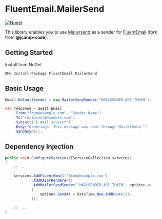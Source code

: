 # FluentEmail.MailerSend

[![Nuget](https://img.shields.io/nuget/v/FluentEmail.MailerSend)](https://www.nuget.org/packages/FluentEmail.MailerSend)

This library enables you to use [Mailersend](https://www.mailersend.com/) as a sender for [FluentEmail](https://github.com/jcamp-code/FluentEmail/) (fork from **@jcamp-code**).

## Getting Started

Install from NuGet

    PM> Install-Package FluentEmail.MailerSend

## Basic Usage

```csharp
Email.DefaultSender = new MailerSendSender("MAILSENDER_API_TOKEN");

var response = await Email
    .From("from@example.com", "Sender Name")
    .To("recipient@example.com")
    .Subject("E-mail subject")
    .Body("Greetings! This message was sent through MailerSend.")
    .SendAsync();
```

## Dependency Injection

```csharp
public void ConfigureServices(IServiceCollection services)
{
    // ...

    services.AddFluentEmail("from@example.com")
            .AddRazorRenderer()
            .AddMailerSendSender("MAILSENDER_API_TOKEN", options => 
            {
                options.SendAt = DateTime.Now.AddHours(1);
            });

    // ...
}
```


